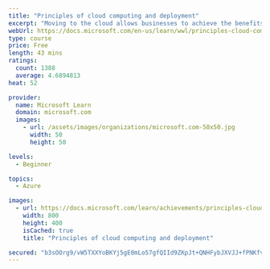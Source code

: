 ```yaml
---
title: "Principles of cloud computing and deployment"
excerpt: "Moving to the cloud allows businesses to achieve the benefits of digital transformation.  This module will help you understand what it means to move to the cloud and the benefits you can gain."
webUrl: https://docs.microsoft.com/en-us/learn/wwl/principles-cloud-computing-dynamics-365-deployment/
type: course
price: Free
length: 43 mins
ratings:
  count: 1388
  average: 4.6894813
heat: 52

provider:
  name: Microsoft Learn
  domain: microsoft.com
  images:
    - url: /assets/images/organizations/microsoft.com-50x50.jpg
      width: 50
      height: 50

levels:
  - Beginner

topics:
  - Azure

images:
  - url: https://docs.microsoft.com/learn/achievements/principles-cloud-computing-deployment-social.png
    width: 800
    height: 400
    isCached: true
    title: "Principles of cloud computing and deployment"

secured: "b3sOOrg9/vW5TXXYoBKYj5gE0mLo57gfQIId9ZKpJt+QNHFybJXVJJ+fPNKfvUgtZQb+c+udKbl0Vu8WVQGpRezuoMF1ndzWqou1WFy9fyFqhguTkjDa+qBpNvTQQMznpcGTeeyPsxUU1wnJuHE+zBFHuuovfq5Va6rSTFc6ecSTE48Bmipi0lT/tQkPMv7y1rNbo+/sMJ81apLfz1O/H6AmcFVpiF7NQMVHPmHMn7jdEPvpsssBMuJ15RMZu9sMkUrTw3Zod5D4mFocQmK48ZnU1yZY9l8iparNtjU0fBHWVVZdTzTElmXvN34ycgo9WPlEJcE+eq533ahGuND3CT5W1v+R9ANr7SWxxH2GrvlWvH0daTdyi64xmZQXNZo0pRbq7u+Nt6oMV9iDkAQ5fQ==;QGeSgG3laTrdThZhEbPvIQ=="
---
```



